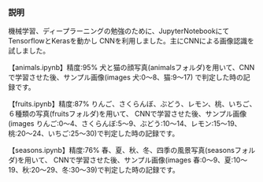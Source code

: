 ### 説明

機械学習、ディープラーニングの勉強のために、JupyterNotebookにてTensorflowとKerasを動かし
CNNを利用しました。主にCNNによる画像認識を試しました。

【animals.ipynb】精度:95%
犬と猫の顔写真(animalsフォルダ)を用いて、CNNで学習させた後、サンプル画像(images 犬:0～8、猫:9～17)
で判定した時の記録です。

【fruits.ipynb】精度:87%
りんご、さくらんぼ、ぶどう、レモン、桃、いちご、６種類の写真(fruitsフォルダ)を用いて、
CNNで学習させた後、サンプル画像(images りんご:0～4、さくらんぼ:5～9、ぶどう:10～14、レモン:15～19、
桃:20～24、いちご:25～30)で判定した時の記録です。

【seasons.ipynb】精度:76%
春、夏、秋、冬、四季の風景写真(seasonsフォルダ)を用いて、
CNNで学習させた後、サンプル画像(images 春:0～9、夏:10～19、秋:20～29、冬:30～39)で判定した時の記録です。